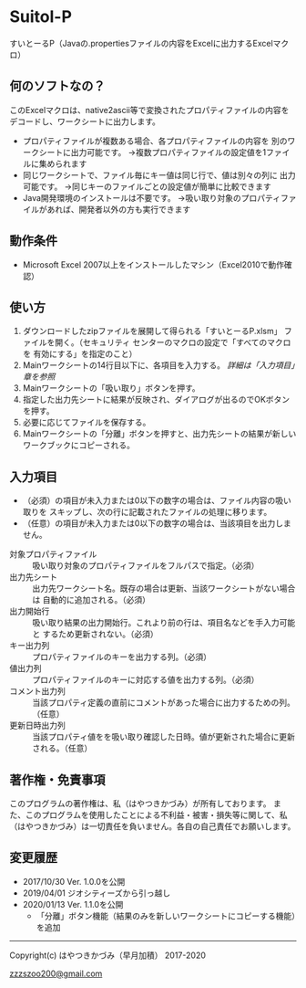 # Suitol-P
すいとーるP（Javaの.propertiesファイルの内容をExcelに出力するExcelマクロ）

## 何のソフトなの？

このExcelマクロは、native2ascii等で変換されたプロパティファイルの内容を
デコードし、ワークシートに出力します。

* プロパティファイルが複数ある場合、各プロパティファイルの内容を
別のワークシートに出力可能です。
→複数プロパティファイルの設定値を1ファイルに集められます
* 同じワークシートで、ファイル毎にキー値は同じ行で、値は別々の列に
出力可能です。
  →同じキーのファイルごとの設定値が簡単に比較できます
* Java開発環境のインストールは不要です。
  →吸い取り対象のプロパティファイルがあれば、開発者以外の方も実行できます

## 動作条件

* Microsoft Excel 2007以上をインストールしたマシン（Excel2010で動作確認）

## 使い方

1. ダウンロードしたzipファイルを展開して得られる「すいとーるP.xlsm」
ファイルを開く。（セキュリティ センターのマクロの設定で「すべてのマクロを
有効にする」を指定のこと）
2. Mainワークシートの14行目以下に、各項目を入力する。
*詳細は「入力項目」章を参照*
3. Mainワークシートの「吸い取り」ボタンを押す。
4. 指定した出力先シートに結果が反映され、ダイアログが出るのでOKボタンを押す。
5. 必要に応じてファイルを保存する。
6. Mainワークシートの「分離」ボタンを押すと、出力先シートの結果が新しい
ワークブックにコピーされる。

## 入力項目

* （必須）の項目が未入力または0以下の数字の場合は、ファイル内容の吸い取りを
  スキップし、次の行に記載されたファイルの処理に移ります。
* （任意）の項目が未入力または0以下の数字の場合は、当該項目を出力しません。

<dl>
<dt>対象プロパティファイル</dt>
<dd>吸い取り対象のプロパティファイルをフルパスで指定。（必須）</dd>
<dt>出力先シート</dt>
<dd>出力先ワークシート名。既存の場合は更新、当該ワークシートがない場合は
自動的に追加される。（必須）</dd>
<dt>出力開始行</dt>
<dd>吸い取り結果の出力開始行。これより前の行は、項目名などを手入力可能と
するため更新されない。（必須）</dd>
<dt>キー出力列</dt>
<dd>プロパティファイルのキーを出力する列。（必須）</dd>
<dt>値出力列</dt>
<dd>プロパティファイルのキーに対応する値を出力する列。（必須）</dd>
<dt>コメント出力列</dt>
<dd>当該プロパティ定義の直前にコメントがあった場合に出力するための列。
（任意）</dd>
<dt>更新日時出力列</dt>
<dd>当該プロパティ値をを吸い取り確認した日時。値が更新された場合に更新
される。（任意）</dd>
</dl>



## 著作権・免責事項

このプログラムの著作権は、私（はやつきかづみ）が所有しております。
また、このプログラムを使用したことによる不利益・被害・損失等に関して、私
（はやつきかづみ）は一切責任を負いません。各自の自己責任でお願いします。

## 変更履歴

* 2017/10/30 Ver. 1.0.0を公開
* 2019/04/01 ジオシティーズから引っ越し
* 2020/01/13 Ver. 1.1.0を公開
    * 「分離」ボタン機能（結果のみを新しいワークシートにコピーする機能）を追加

--------
Copyright(c) はやつきかづみ（早月加積） 2017-2020

zzzszoo200@gmail.com